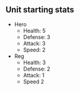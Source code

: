 ## Unit starting stats

* Hero
  - Health: 5
  - Defense: 3
  - Attack: 3
  - Speed: 2
	<!-- Do I want to increase the speed of the hero? -->
* Reg
  - Health: 3
  - Defense: 2
  - Attack: 1
  - Speed 2
